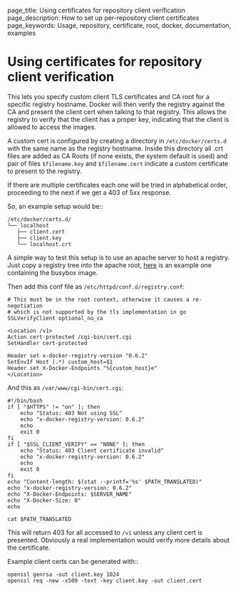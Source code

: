 page_title: Using certificates for repository client verification
page_description: How to set up per-repository client certificates
page_keywords: Usage, repository, certificate, root, docker, documentation, examples

# Using certificates for repository client verification

This lets you specify custom client TLS certificates and CA root for a
specific registry hostname. Docker will then verify the registry
against the CA and present the client cert when talking to that
registry. This allows the registry to verify that the client has a
proper key, indicating that the client is allowed to access the
images.

A custom cert is configured by creating a directory in
`/etc/docker/certs.d` with the same name as the registry hostname. Inside
this directory all .crt files are added as CA Roots (if none exists,
the system default is used) and pair of files `$filename.key` and
`$filename.cert` indicate a custom certificate to present to the
registry.

If there are multiple certificates each one will be tried in
alphabetical order, proceeding to the next if we get a 403 of 5xx
response.

So, an example setup would be::

    /etc/docker/certs.d/
    └── localhost
       ├── client.cert
       ├── client.key
       └── localhost.crt

A simple way to test this setup is to use an apache server to host a
registry. Just copy a registry tree into the apache root,
[here](http://people.gnome.org/~alexl/v1.tar.gz) is an example one
containing the busybox image.

Then add this conf file as `/etc/httpd/conf.d/registry.conf`:

    # This must be in the root context, otherwise it causes a re-negotiation
    # which is not supported by the tls implementation in go
    SSLVerifyClient optional_no_ca

    <Location /v1>
    Action cert-protected /cgi-bin/cert.cgi
    SetHandler cert-protected

    Header set x-docker-registry-version "0.6.2"
    SetEnvIf Host (.*) custom_host=$1
    Header set X-Docker-Endpoints "%{custom_host}e"
    </Location>

And this as `/var/www/cgi-bin/cert.cgi`:

    #!/bin/bash
    if [ "$HTTPS" != "on" ]; then
        echo "Status: 403 Not using SSL"
        echo "x-docker-registry-version: 0.6.2"
        echo
        exit 0
    fi
    if [ "$SSL_CLIENT_VERIFY" == "NONE" ]; then
        echo "Status: 403 Client certificate invalid"
        echo "x-docker-registry-version: 0.6.2"
        echo
        exit 0
    fi
    echo "Content-length: $(stat --printf='%s' $PATH_TRANSLATED)"
    echo "x-docker-registry-version: 0.6.2"
    echo "X-Docker-Endpoints: $SERVER_NAME"
    echo "X-Docker-Size: 0"
    echo

    cat $PATH_TRANSLATED

This will return 403 for all accessed to `/v1` unless any client cert is
presented. Obviously a real implementation would verify more details
about the certificate.

Example client certs can be generated with::

    openssl genrsa -out client.key 1024
    openssl req -new -x509 -text -key client.key -out client.cert
